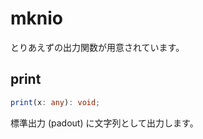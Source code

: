 # mknio

とりあえずの出力関数が用意されています。

## print
``` ts
print(x: any): void;
```

標準出力 (padout) に文字列として出力します。
